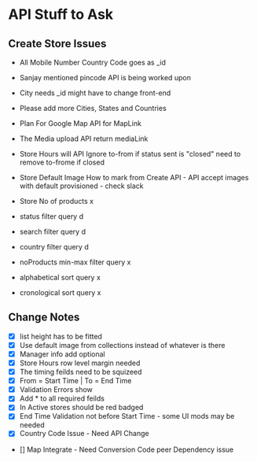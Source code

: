 # API Stuff to Ask

## Create Store Issues

- All Mobile Number Country Code goes as \_id
- Sanjay mentioned pincode API is being worked upon
- City needs \_id might have to change front-end
- Please add more Cities, States and Countries
- Plan For Google Map API for MapLink
- The Media upload API return mediaLink
- Store Hours will API Ignore to-from if status sent is "closed" need to remove to-frome if closed

- Store Default Image How to mark from Create API - API accept images with default provisioned - check slack
- Store No of products x

- status filter query d
- search filter query d
- country filter query d
- noProducts min-max filter query x

- alphabetical sort query x
- cronological sort query x

## Change Notes

- [x] list height has to be fitted
- [x] Use default image from collections instead of whatever is there
- [x] Manager info add optional
- [x] Store Hours row level margin needed
- [x] The timing feilds need to be squizeed
- [x] From = Start Time | To = End Time
- [x] Validation Errors show
- [x] Add \* to all required feilds
- [x] In Active stores should be red badged
- [x] End Time Validation not before Start Time - some UI mods may be needed
- [x] Country Code Issue - Need API Change
- [] Map Integrate - Need Conversion Code peer Dependency issue
